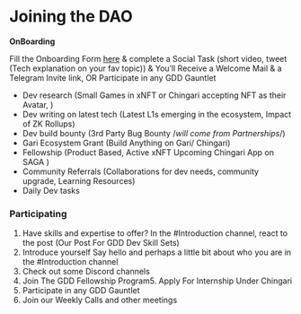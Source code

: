 # Joining the DAO

**OnBoarding**

Fill the Onboarding Form [here](https://forms.gle/dJBawQAfHhdJJ8Ke9) & complete a Social Task (short video, tweet (Tech explanation on your fav topic)) & You’ll Receive a Welcome Mail & a Telegram Invite link, OR Participate in any GDD Gauntlet

* Dev research (Small Games in xNFT or Chingari accepting NFT as their Avatar, )
* Dev writing on latest tech (Latest L1s emerging in the ecosystem, Impact of ZK Rollups)
* Dev build bounty (3rd Party Bug Bounty /_will come from Partnerships_/)
* Gari Ecosystem Grant (Build Anything on Gari/ Chingari)
* Fellowship (Product Based, Active xNFT Upcoming Chingari App on SAGA )
* Community Referrals (Collaborations for dev needs, community upgrade, Learning Resources)
* Daily Dev tasks

### **Participating**

1. Have skills and expertise to offer?    In the #Introduction channel, react to the post (Our Post For GDD Dev Skill Sets)
2. Introduce yourself   Say hello and perhaps a little bit about who you are in the  #Introduction channel
3. Check out some Discord channels
4. Join The GDD Fellowship Program5. Apply For Internship Under Chingari
5. Participate in any GDD Gauntlet
6. Join our Weekly Calls and other meetings
